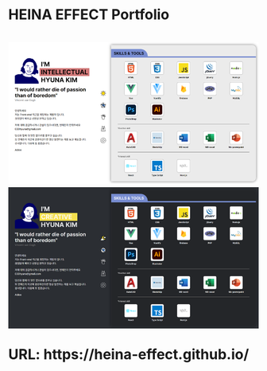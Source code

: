 <h1>HEINA EFFECT Portfolio<h1>
<img src="./img/project/portfolio1.png">
<img src="./img/project/portfolio2.png">

<p>URL: https://heina-effect.github.io/</p>

